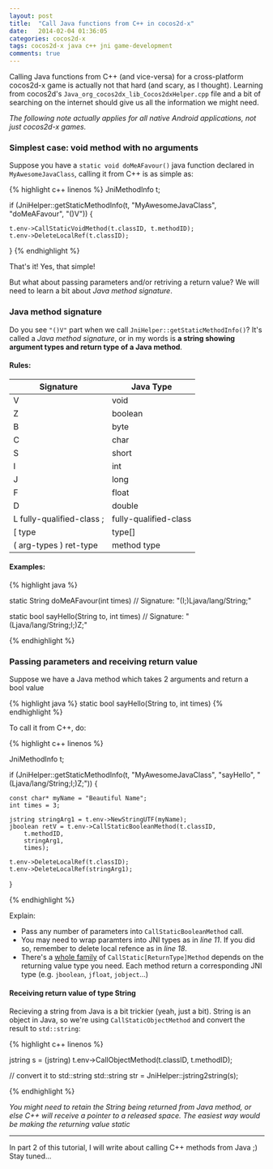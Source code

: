 ```yaml
---
layout: post
title:  "Call Java functions from C++ in cocos2d-x"
date:   2014-02-04 01:36:05
categories: cocos2d-x
tags: cocos2d-x java c++ jni game-development
comments: true
---
```


Calling Java functions from C++ (and vice-versa) for a cross-platform cocos2d-x game is actually not that hard (and scary, as I thought). Learning from cocos2d's `Java_org_cocos2dx_lib_Cocos2dxHelper.cpp` file and a bit of searching on the internet should give us all the information we might need.

_The following note actually applies for all native Android applications, not just cocos2d-x games._

### Simplest case: void method with no arguments

Suppose you have a `static void doMeAFavour()` java function declared in `MyAwesomeJavaClass`, calling it from C++ is as simple as:

{% highlight c++ linenos %}
JniMethodInfo t;

if (JniHelper::getStaticMethodInfo(t,
  "MyAwesomeJavaClass",
  "doMeAFavour",
  "()V")) {

    t.env->CallStaticVoidMethod(t.classID, t.methodID);
    t.env->DeleteLocalRef(t.classID);
}
{% endhighlight %}


That's it! Yes, that simple!

But what about passing parameters and/or retriving a return value? We will need to learn a bit about _Java method signature_.

### Java method signature

Do you see `"()V"` part when we call `JniHelper::getStaticMethodInfo()`? It's called a _Java method signature_, or in my words is **a  string showing argument types and return type of a Java method**.

#### Rules:

|         Signature         |        Java Type       |
|---------------------------|------------------------|
| V                         |  void                  |
| Z                         |  boolean               |
| B                         |  byte                  |
| C                         |  char                  |
| S                         |  short                 |
| I                         |  int                   |
| J                         |  long                  |
| F                         |  float                 |
| D                         |  double                |
| L fully-qualified-class ; |  fully-qualified-class |
| [ type                    |  type[]                |
| ( arg-types ) ret-type    |  method type           |


#### Examples:

{% highlight java %}

static String doMeAFavour(int times)
// Signature: "(I;)Ljava/lang/String;"

static bool sayHello(String to, int times)
// Signature: "(Ljava/lang/String;I;)Z;"

{% endhighlight %}

### Passing parameters and receiving return value

Suppose we have a Java method which takes 2 arguments and return a bool value

{% highlight java %}
static bool sayHello(String to, int times)
{% endhighlight %}

To call it from C++, do:

{% highlight c++ linenos %}

JniMethodInfo t;

if (JniHelper::getStaticMethodInfo(t,
  "MyAwesomeJavaClass",
  "sayHello",
  "(Ljava/lang/String;I;)Z;")) {

    const char* myName = "Beautiful Name";
    int times = 3;

    jstring stringArg1 = t.env->NewStringUTF(myName);
    jboolean retV = t.env->CallStaticBooleanMethod(t.classID,
        t.methodID,
        stringArg1,
        times);

    t.env->DeleteLocalRef(t.classID);
    t.env->DeleteLocalRef(stringArg1);
}

{% endhighlight %}

Explain:

- Pass any number of parameters into `CallStaticBooleanMethod` call.
- You may need to wrap paramters into JNI types as in _line 11_. If you did so, remember to delete local refence as in _line 18_.
- There's a [whole family](http://docs.oracle.com/javase/7/docs/technotes/guides/jni/spec/functions.html#wp4815) of `CallStatic[ReturnType]Method` depends on the
    returning value type you need. Each method return a corresponding JNI type (e.g. `jboolean`, `jfloat`, `jobject`...)

#### Receiving return value of type String

Recieving a string from Java is a bit trickier (yeah, just a bit). String is an object in Java, so we're using `CallStaticObjectMethod` and convert the result to `std::string`:

{% highlight c++ linenos %}

jstring s = (jstring) t.env->CallObjectMethod(t.classID,
        t.methodID);

// convert it to std::string
std::string str = JniHelper::jstring2string(s);

{% endhighlight %}

_You might need to retain the String being returned from Java method, or else C++ will receive a pointer to a released space. The easiest way would be making the returning value static_

---

In part 2 of this tutorial, I will write about calling C++ methods from Java ;) Stay tuned...
